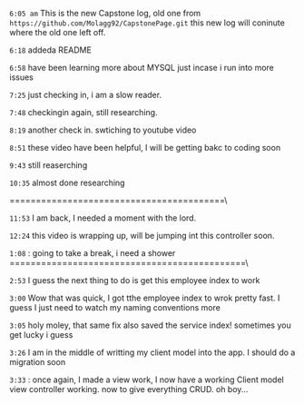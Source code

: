 `6:05 am`  This is the new Capstone log, old one from `https://github.com/Molagg92/CapstonePage.git` this new log will coninute where the old one left off.

`6:18` addeda  README

`6:58` have been learning more about MYSQL just incase i run into more issues

`7:25` just checking in, i am a slow reader.

`7:48` checkingin again, still researching.

`8:19` another check in. swtiching to youtube video

`8:51` these video have been helpful, I will be getting bakc to coding soon

`9:43` still reaserching

`10:35` almost done researching

=========================================\

`11:53`    I am back, I needed a moment with the lord.

`12:24` this video is wrapping up, will be jumping int this controller soon.

`1:08` : going to take a break, i need a shower
=============================================\

`2:53` I guess the next thing to do is get this employee index to work

`3:00` Wow that was quick, I got tthe employee index to wrok pretty fast. I guess I just need to watch my naming conventions more

`3:05` holy moley, that same fix also saved the service index! sometimes you get lucky i guess 

`3:26` I am in the middle of writting my client model into the app. I should do a migration soon

`3:33` : once again, I made a view work, I now have a working Client model view controller working. now to give everything CRUD. oh boy...
